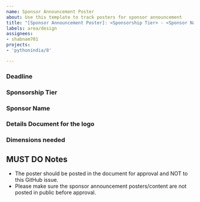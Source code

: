 ```yaml
---
name: Sponsor Announcement Poster
about: Use this template to track posters for sponsor announcement
title: "[Sponsor Announcement Poster]: <Sponsorship Tier> - <Sponsor Name>"
labels: area/design
assignees:
- shabnam701
projects:
- 'pythonindia/8'

---
```


### Deadline

<!-- The deadline should be around 4-5days before the announcement date. For example, 19th July 17:00 -->

### Sponsorship Tier

<!--
Select one:

- Platinum
- Gold
- Silver
- Associate
- Lanyard
- Scholarship
-->

### Sponsor Name

<!-- Name of sponsor -->

### Details Document for the logo

<!-- Document with details of sponsor -->

### Dimensions needed

<!--
Select all applicable:

- X
- LinkedIn
- Instagram Post

-->

## MUST DO Notes

- The poster should be posted in the document for approval and NOT to this GitHub issue.
- Please make sure the sponsor announcement posters/content are not posted in public before approval.
